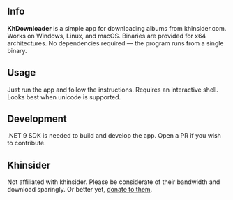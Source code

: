 ## Info

**KhDownloader** is a simple app for downloading albums from khinsider.com. Works on Windows, Linux, and macOS. Binaries are provided for x64 architectures. No dependencies required — the program runs from a single binary.

## Usage

Just run the app and follow the instructions. Requires an interactive shell. Looks best when unicode is supported.

## Development

.NET 9 SDK is needed to build and develop the app. Open a PR if you wish to contribute.

## Khinsider

Not affiliated with khinsider. Please be considerate of their bandwidth and download sparingly. Or better yet, [donate to them](https://downloads.khinsider.com/forums/index.php?account/upgrades).